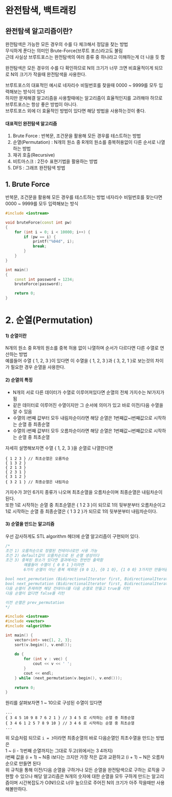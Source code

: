 # 완전탐색, 백트래킹

## 완전탐색 알고리즘이란?

완전탐색은 가능한 모든 경우의 수를 다 체크해서 정답을 찾는 방법  
무식하게 푼다는 의미인 Brute-Force(브루트 포스)라고도 불림  
근데 사실상 브루트포스는 완전탐색의 여러 종류 중 하나라고 이해하는게 더 나을 듯 함  

완전탐색은 모든 경우의 수를 다 확인하므로 N의 크기가 너무 크면 비효율적이게 되므로 N의 크기가 작을때 완전탐색을 사용한다.  

브루트포스의 대표적인 예시로 네자리수 비밀번호를 찾을때 0000 ~ 9999를 모두 입력해보는 방식이 있다  
하지만 문제해결 알고리즘을 사용할때에는 알고리즘이 효율적인지를 고려해야 하므로 브루트포스는 항상 좋은 방법이 아니다.  
브루트포스 외에 더 효율적인 방법이 있다면 해당 방법을 사용하는것이 좋다.  

#### 대표적인 완전탐색 알고리즘
1) Brute Force : 반복문, 조건문을 활용해 모든 경우를 테스트하는 방법
2) 순열(Permutation) : N개의 원소 중 R개의 원소를 중복허용없이 다른 순서로 나열하는 방법
3) 재귀 호출(Recursive)
4) 비트마스크 : 2진수 표현기법을 활용하는 방법
5) DFS : 그래프 완전탐색 방법


## 1. Brute Force

반복문, 조건문을 활용해 모든 경우를 테스트하는 방법
네자리수 비밀번호를 찾는다면 0000 ~ 9999를 모두 입력해보는 방식
```C++
#include <iostream>

void bruteForce(const int pw)
{
	for (int i = 0; i < 10000; i++) {
		if (pw == i) {
			printf("%04d", i);
			break;
		}
	}
}

int main() 
{
	const int password = 1234;
	bruteForce(password);

	return 0;
}
```


# 2. 순열(Permutation)

#### 1) 순열이란
N개의 원소 중 R개의 원소를 중복 허용 없이 나열하며 순서가 다르다면 다른 수열로 연산하는 방법  
예를들어 수열 { 1, 2, 3 }이 있다면 이 수열을 { 1, 2, 3 }과 { 3, 2, 1 }로 보는것의 차이가 필요한 경우 순열을 사용한다.  

#### 2) 순열의 특징
- N개의 서로 다른 데이터가 수열로 이루어져있다면 순열의 전체 가지수는 N!가지가 됨  
- 같은 데이터로 이루어진 수열이지만 그 순서에 의미가 있고 바로 이전/다음 수열을 알 수 있음  
- 수열의 i번째 값부터 모두 내림차순이라면 해당 순열은 1번째값~i번째값으로 시작하는 순열 중 최종순열
- 수열의 i번째 값부터 모두 오름차순이라면 해당 순열은 1번째값~i번째값으로 시작하는 순열 중 최초순열

자세히 설명해보자면 수열 { 1, 2, 3 }을 순열로 나열한다면  
```
{ 1 2 3 } // 최초순열은 오름차순
{ 1 3 2 }
{ 2 1 3 }
{ 2 3 1 }
{ 3 1 2 }
{ 3 2 1 } // 최종순열은 내림차순
```
가지수가 3!인 6가지 종류가 나오며 최초순열을 오름차순이며 최종순열은 내림차순이 된다.  
또한 1로 시작하는 순열 중 최초순열은 { 1 2 3 }이 되므로 1의 뒷부분부터 오름차순이고  
1로 시작하는 순열 중 최종순열은 { 1 3 2 }가 되므로 1의 뒷부분부터 내림차순이다.  

#### 3) 순열을 만드는 알고리즘
우선 감사하게도 STL algorithm 헤더에 순열 알고리즘이 구현되어 있다.  
```C++
/*
조건 1) 오름차순으로 정렬된 컨테이너로만 사용 가능
조건 2) default값이 오름차순으로 된 순열 생성이다
조건 3) 중복된 원소가 있다면 결과에서는 한번만 출력함
        예를들어 수열이 { 0 0 1 }이라면 
        6가지 순열이 아닌 중복 제외된 {0 0 1}, {0 1 0}, {1 0 0} 3가지만 만들어줌

bool next_permutation (BidirectionalIterator first, BidirectionalIterator last);
bool next_permutation (BidirectionalIterator first, BidirectionalIterator last, Compare comp);
다음 순열이 존재하면 해당 컨테이너를 다음 순열로 만들고 true를 리턴
다음 순열이 없다면 false를 리턴

이전 순열은 prev_permutation
*/

#include <iostream>
#include <vector>
#include <algorithm>

int main() {
    vector<int> vec{1, 2, 3}; 
    sort(v.begin(), v.end());
 
    do {
        for (int v : vec) {
            cout << v << ' ';
		}
        cout << endl;
    } while (next_permutation(v.begin(), v.end()));
    
    return 0;
}
```

원리를 살펴보자면 1 ~ 10으로 구성된 수열이 있다면  
```
...
{ 3 4 5 10 9 8 7 6 2 1 } // 3 4 5 로 시작하는 순열 중 최종순열
{ 3 4 6 1 2 5 7 8 9 10 } // 3 4 6 로 시작하는 순열 중 최초순열
...
```
위 모습처럼 되므로 `i = 3`이라면 최종순열의 바로 다음순열인 최초수열을 만드는 방법은  
1 ~ (i - 1)번째 순열까지는 그대로 두고(위에서는 3 4까지)  
i번째 값을 (i + 1) ~ N중 i보다는 크지만 가장 작은 값과 교환하고 (i + 1) ~ N은 오름차순으로 만들면 된다  
위 규칙을 통해 이전/다음 순열을 구하거나 모든 순열을 완전탐색으로 구하는 로직을 구현할 수 있으나 해당 알고리즘은 N개의 숫자에 대한 순열을 모두 구하게 만드는 알고리즘이며 시간복잡도가 O(N!)으로 너무 높으므로 주어진 N의 크기가 아주 작을때만 사용해볼만하다.
